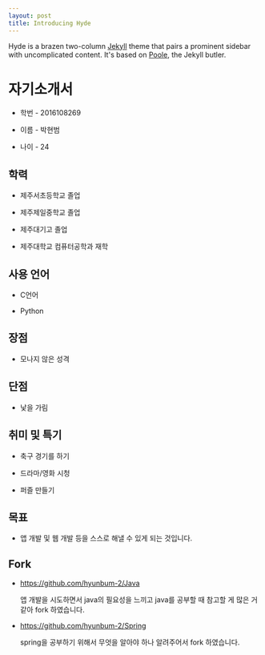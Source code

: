 ```yaml
---
layout: post
title: Introducing Hyde
---
```


Hyde is a brazen two-column [Jekyll](http://jekyllrb.com) theme that pairs a prominent sidebar with uncomplicated content. It's based on [Poole](http://getpoole.com), the Jekyll butler.

# 자기소개서

- 학번 - 2016108269

- 이름 - 박현범

- 나이 - 24

  

## 학력

- 제주서초등학교 졸업

- 제주제일중학교 졸업 

- 제주대기고 졸업

- 제주대학교 컴퓨터공학과 재학

  

## 사용 언어

- C언어

- Python

  

## 장점

- 모나지 않은 성격

  

## 단점

- 낯을 가림

  

## 취미 및 특기

- 축구 경기를 하기

- 드라마/영화 시청

- 퍼즐 만들기

  

## 목표

- 앱 개발 및 웹 개발 등을 스스로 해낼 수 있게 되는 것입니다.



## Fork

- https://github.com/hyunbum-2/Java 

  앱 개발을 시도하면서 java의 필요성을 느끼고 java를 공부할 때 참고할 게 많은 거 같아 fork 하였습니다.

  

- https://github.com/hyunbum-2/Spring 

  spring을 공부하기 위해서 무엇을 알아야 하나 알려주어서 fork 하였습니다.






